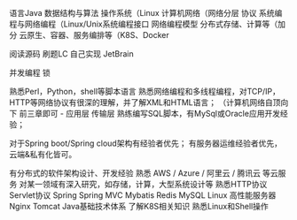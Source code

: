 语言Java 数据结构与算法 操作系统（Linux 计算机网络（网络分层 协议 系统编程与网络编程（Linux/Unix系统编程接口 网络编程模型 分布式存储、计算等（加分 云原生、容器、服务编排等（K8S、Docker

阅读源码 刷题LC 自己实现 JetBrain

并发编程 锁

熟悉Perl，Python，shell等脚本语言 熟悉网络编程和多线程编程，对TCP/IP，HTTP等网络协议有很深的理解，并了解XML和HTML语言； （计算机网络自顶向下 前三章即可 - 应用层 传输层 熟练编写SQL脚本，有MySql或Oracle应用开发经验；

对于Spring boot/Spring cloud架构有经验者优先； 有服务器运维经验者优先，云端&私有化皆可。

有分布式的软件架构设计、开发经验
熟悉 AWS / Azure / 阿里云 / 腾讯云 等云服务
对某一领域有深入研究，如存储，计算，大型系统设计等
熟悉HTTP协议 Servlet协议 Spring Spring MVC Mybatis Redis MySQL Linux 高性能服务器Nginx Tomcat Java基础技术体系 了解K8S相关知识 熟悉Linux和Shell操作

